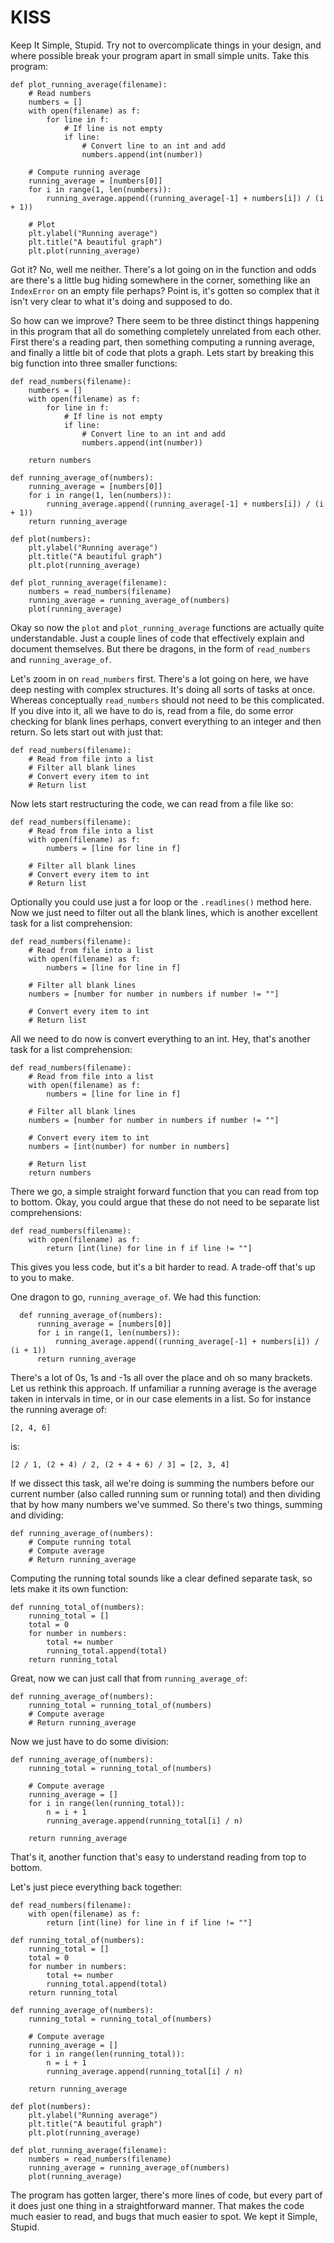# KISS

Keep It Simple, Stupid. Try not to overcomplicate things in your design, and where possible break your program apart in small simple units. Take this program:

    def plot_running_average(filename):
        # Read numbers
        numbers = []
        with open(filename) as f:
            for line in f:
                # If line is not empty
                if line:
                    # Convert line to an int and add
                    numbers.append(int(number))

        # Compute running average
        running_average = [numbers[0]]
        for i in range(1, len(numbers)):
            running_average.append((running_average[-1] + numbers[i]) / (i + 1))

        # Plot
        plt.ylabel("Running average")
        plt.title("A beautiful graph")
        plt.plot(running_average)


Got it? No, well me neither. There's a lot going on in the function and odds are there's a little bug hiding somewhere in the corner, something like an `IndexError` on an empty file perhaps? Point is, it's gotten so complex that it isn't very clear to what it's doing and supposed to do.

So how can we improve? There seem to be three distinct things happening in this program that all do something completely unrelated from each other. First there's a reading part, then something computing a running average, and finally a little bit of code that plots a graph. Lets start by breaking this big function into three smaller functions:


    def read_numbers(filename):
        numbers = []
        with open(filename) as f:
            for line in f:
                # If line is not empty
                if line:
                    # Convert line to an int and add
                    numbers.append(int(number))

        return numbers

    def running_average_of(numbers):
        running_average = [numbers[0]]
        for i in range(1, len(numbers)):
            running_average.append((running_average[-1] + numbers[i]) / (i + 1))
        return running_average

    def plot(numbers):
        plt.ylabel("Running average")
        plt.title("A beautiful graph")
        plt.plot(running_average)

    def plot_running_average(filename):
        numbers = read_numbers(filename)
        running_average = running_average_of(numbers)
        plot(running_average)

Okay so now the `plot` and `plot_running_average` functions are actually quite understandable. Just a couple lines of code that effectively explain and document themselves. But there be dragons, in the form of `read_numbers` and `running_average_of`.

Let's zoom in on `read_numbers` first. There's a lot going on here, we have deep nesting with complex structures. It's doing all sorts of tasks at once. Whereas conceptually `read_numbers` should not need to be this complicated. If you dive into it, all we have to do is, read from a file, do some error checking for blank lines perhaps, convert everything to an integer and then return. So lets start out with just that:

    def read_numbers(filename):
        # Read from file into a list
        # Filter all blank lines
        # Convert every item to int
        # Return list

Now lets start restructuring the code, we can read from a file like so:

    def read_numbers(filename):
        # Read from file into a list
        with open(filename) as f:
            numbers = [line for line in f]

        # Filter all blank lines
        # Convert every item to int
        # Return list

Optionally you could use just a for loop or the `.readlines()` method here. Now we just need to filter out all the blank lines, which is another excellent task for a list comprehension:

    def read_numbers(filename):
        # Read from file into a list
        with open(filename) as f:
            numbers = [line for line in f]

        # Filter all blank lines
        numbers = [number for number in numbers if number != ""]

        # Convert every item to int
        # Return list

All we need to do now is convert everything to an int. Hey, that's another task for a list comprehension:

    def read_numbers(filename):
        # Read from file into a list
        with open(filename) as f:
            numbers = [line for line in f]

        # Filter all blank lines
        numbers = [number for number in numbers if number != ""]

        # Convert every item to int
        numbers = [int(number) for number in numbers]

        # Return list
        return numbers

There we go, a simple straight forward function that you can read from top to bottom. Okay, you could argue that these do not need to be separate list comprehensions:

    def read_numbers(filename):
        with open(filename) as f:
            return [int(line) for line in f if line != ""]

This gives you less code, but it's a bit harder to read. A trade-off that's up to you to make.

One dragon to go, `running_average_of`. We had this function:

      def running_average_of(numbers):
          running_average = [numbers[0]]
          for i in range(1, len(numbers)):
              running_average.append((running_average[-1] + numbers[i]) / (i + 1))
          return running_average

There's a lot of 0s, 1s and -1s all over the place and oh so many brackets. Let us rethink this approach. If unfamiliar a running average is the average taken in intervals in time, or in our case elements in a list. So for instance the running average of:

    [2, 4, 6]

is:

    [2 / 1, (2 + 4) / 2, (2 + 4 + 6) / 3] = [2, 3, 4]

If we dissect this task, all we're doing is summing the numbers before our current number (also called running sum or running total) and then dividing that by how many numbers we've summed. So there's two things, summing and dividing:

    def running_average_of(numbers):
        # Compute running total
        # Compute average
        # Return running_average

Computing the running total sounds like a clear defined separate task, so lets make it its own function:

    def running_total_of(numbers):
        running_total = []
        total = 0
        for number in numbers:
            total += number
            running_total.append(total)
        return running_total

Great, now we can just call that from `running_average_of`:

    def running_average_of(numbers):
        running_total = running_total_of(numbers)
        # Compute average
        # Return running_average

Now we just have to do some division:

    def running_average_of(numbers):
        running_total = running_total_of(numbers)

        # Compute average
        running_average = []
        for i in range(len(running_total)):
            n = i + 1
            running_average.append(running_total[i] / n)

        return running_average

That's it, another function that's easy to understand reading from top to bottom.

Let's just piece everything back together:

    def read_numbers(filename):
        with open(filename) as f:
            return [int(line) for line in f if line != ""]

    def running_total_of(numbers):
        running_total = []
        total = 0
        for number in numbers:
            total += number
            running_total.append(total)
        return running_total

    def running_average_of(numbers):
        running_total = running_total_of(numbers)

        # Compute average
        running_average = []
        for i in range(len(running_total)):
            n = i + 1
            running_average.append(running_total[i] / n)

        return running_average

    def plot(numbers):
        plt.ylabel("Running average")
        plt.title("A beautiful graph")
        plt.plot(running_average)

    def plot_running_average(filename):
        numbers = read_numbers(filename)
        running_average = running_average_of(numbers)
        plot(running_average)

The program has gotten larger, there's more lines of code, but every part of it does just one thing in a straightforward manner. That makes the code much easier to read, and bugs that much easier to spot. We kept it Simple, Stupid.
